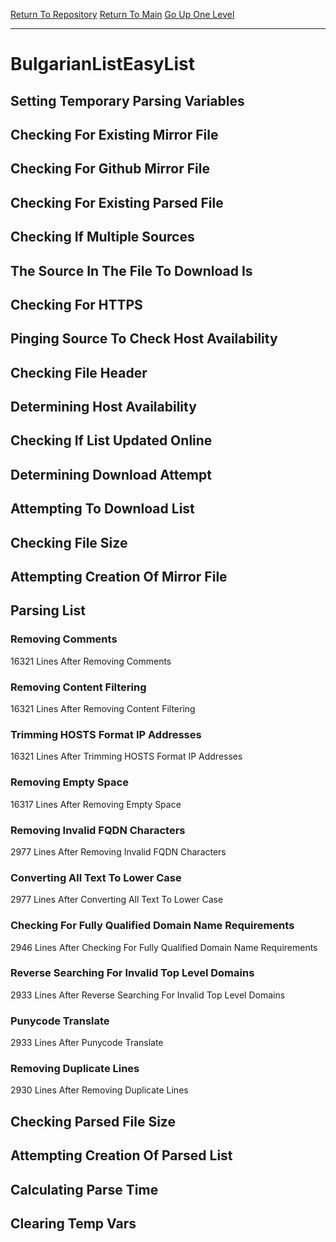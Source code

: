 [Return To Repository](https://github.com/deathbybandaid/piholeparser/)
[Return To Main](https://github.com/deathbybandaid/piholeparser/blob/master/RecentRunLogs/Mainlog.md)
[Go Up One Level](https://github.com/deathbybandaid/piholeparser/blob/master/RecentRunLogs/TopLevelScripts/30-Processing-External-Blacklists.md)
____________________________________
# BulgarianListEasyList
## Setting Temporary Parsing Variables
## Checking For Existing Mirror File
## Checking For Github Mirror File
## Checking For Existing Parsed File
## Checking If Multiple Sources
## The Source In The File To Download Is
## Checking For HTTPS
## Pinging Source To Check Host Availability
## Checking File Header
## Determining Host Availability
## Checking If List Updated Online
## Determining Download Attempt
## Attempting To Download List
## Checking File Size
## Attempting Creation Of Mirror File
## Parsing List
### Removing Comments
16321 Lines After Removing Comments
### Removing Content Filtering
16321 Lines After Removing Content Filtering
### Trimming HOSTS Format IP Addresses
16321 Lines After Trimming HOSTS Format IP Addresses
### Removing Empty Space
16317 Lines After Removing Empty Space
### Removing Invalid FQDN Characters
2977 Lines After Removing Invalid FQDN Characters
### Converting All Text To Lower Case
2977 Lines After Converting All Text To Lower Case
### Checking For Fully Qualified Domain Name Requirements
2946 Lines After Checking For Fully Qualified Domain Name Requirements
### Reverse Searching For Invalid Top Level Domains
2933 Lines After Reverse Searching For Invalid Top Level Domains
### Punycode Translate
2933 Lines After Punycode Translate
### Removing Duplicate Lines
2930 Lines After Removing Duplicate Lines
## Checking Parsed File Size
## Attempting Creation Of Parsed List
## Calculating Parse Time
## Clearing Temp Vars
